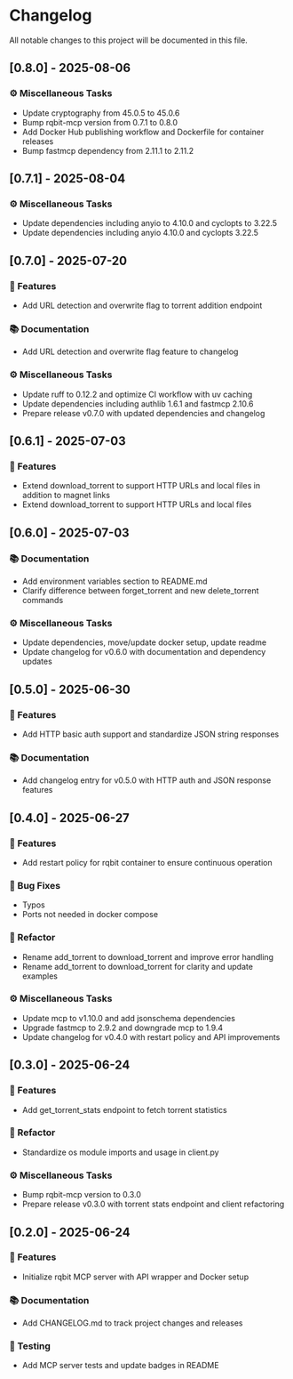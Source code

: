 # Changelog

All notable changes to this project will be documented in this file.

## [0.8.0] - 2025-08-06

### ⚙️ Miscellaneous Tasks

- Update cryptography from 45.0.5 to 45.0.6
- Bump rqbit-mcp version from 0.7.1 to 0.8.0
- Add Docker Hub publishing workflow and Dockerfile for container releases
- Bump fastmcp dependency from 2.11.1 to 2.11.2

## [0.7.1] - 2025-08-04

### ⚙️ Miscellaneous Tasks

- Update dependencies including anyio to 4.10.0 and cyclopts to 3.22.5
- Update dependencies including anyio 4.10.0 and cyclopts 3.22.5

## [0.7.0] - 2025-07-20

### 🚀 Features

- Add URL detection and overwrite flag to torrent addition endpoint

### 📚 Documentation

- Add URL detection and overwrite flag feature to changelog

### ⚙️ Miscellaneous Tasks

- Update ruff to 0.12.2 and optimize CI workflow with uv caching
- Update dependencies including authlib 1.6.1 and fastmcp 2.10.6
- Prepare release v0.7.0 with updated dependencies and changelog

## [0.6.1] - 2025-07-03

### 🚀 Features

- Extend download_torrent to support HTTP URLs and local files in addition to magnet links
- Extend download_torrent to support HTTP URLs and local files

## [0.6.0] - 2025-07-03

### 📚 Documentation

- Add environment variables section to README.md
- Clarify difference between forget_torrent and new delete_torrent commands

### ⚙️ Miscellaneous Tasks

- Update dependencies, move/update docker setup, update readme
- Update changelog for v0.6.0 with documentation and dependency updates

## [0.5.0] - 2025-06-30

### 🚀 Features

- Add HTTP basic auth support and standardize JSON string responses

### 📚 Documentation

- Add changelog entry for v0.5.0 with HTTP auth and JSON response features

## [0.4.0] - 2025-06-27

### 🚀 Features

- Add restart policy for rqbit container to ensure continuous operation

### 🐛 Bug Fixes

- Typos
- Ports not needed in docker compose

### 🚜 Refactor

- Rename add_torrent to download_torrent and improve error handling
- Rename add_torrent to download_torrent for clarity and update examples

### ⚙️ Miscellaneous Tasks

- Update mcp to v1.10.0 and add jsonschema dependencies
- Upgrade fastmcp to 2.9.2 and downgrade mcp to 1.9.4
- Update changelog for v0.4.0 with restart policy and API improvements

## [0.3.0] - 2025-06-24

### 🚀 Features

- Add get_torrent_stats endpoint to fetch torrent statistics

### 🚜 Refactor

- Standardize os module imports and usage in client.py

### ⚙️ Miscellaneous Tasks

- Bump rqbit-mcp version to 0.3.0
- Prepare release v0.3.0 with torrent stats endpoint and client refactoring

## [0.2.0] - 2025-06-24

### 🚀 Features

- Initialize rqbit MCP server with API wrapper and Docker setup

### 📚 Documentation

- Add CHANGELOG.md to track project changes and releases

### 🧪 Testing

- Add MCP server tests and update badges in README

<!-- generated by git-cliff -->
